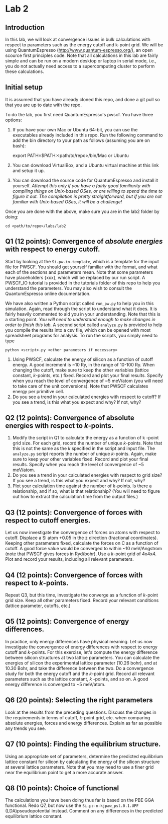 # Lab 2

## Introduction

In this lab, we will look at convergence issues in bulk calculations
with respect to parameters such as the energy cutoff and k-point grid. We will be using QuantumEspresso (http://www.quantum-espresso.org/), an open scource first principles code. Note that all calculations in this lab are fairly simple and can be run on a modern desktop or laptop in serial mode, i.e., you do not actually need access to a supercomputing cluster to perform these calculations. 

## Initial setup

It is assumed that you have already cloned this repo, and done a git pull so that you are up to date with the repo.

To do the lab, you first need QuantumEspresso's pwscf. You have three options:

1. If you have your own Mac or Ubuntu 64-bit, you can use the
   executables already included in this repo. Run the following command to add the bin directory to your path as follows (assuming you are on bash):
    
    export PATH=$PATH:<path/to/repo>/bin/Mac or Ubuntu

2. You can download VirtualBox, and a Ubuntu virtual machine at this link and
   setup it up.
3. You can download the source code for QuantumEspresso and install it 
   yourself. *Attempt this only if you have a fairly good familiarity with compiling things on Unix-based OSes, or are willing to spend the time to figure it out. The compilation is pretty straightforward, but if you are not familiar with Unix-based OSes, it will be a challenge!*

Once you are done with the above, make sure you are in the lab2 folder by doing:

    cd <path/to/repo>/labs/lab2

## Q1 (12 points): Convergence of *absolute energies* with respect to energy cutoff.

Start by looking at the `Si.pw.in.template`, which is a template for the input file for PWSCF. You should get yourself familiar with the format, and what each of the sections and parameters mean. Note that some parameters have placeholders {xxx}, which will be replaced by our run script. A PWSCF_IO tutorial is provided in the tutorials folder of this repo to help you understand the parameters. You may also wish to consult the QuantumEspresso online documentation.

We have also written a Python script called `run_pw.py` to help you in this simulation. Again, read through the script to understand what it does. It is fairly heavily commented to aid you in your understanding. Note that this is a starting point. *You will need to understand enough to make changes in order to finish this lab.* A second script called `analyze.py` is provided to help you compile the results into a csv file, which can be opened with most spreadsheet programs for analysis. To run the scripts, you simply need to type

```python <script>.py <other parameters if necessary>```

1. Using PWSCF, calculate the energy of silicon as a function of cutoff
   energy. A good increment is ~10 Ry, in the range of 10-100 Ry. When changing the cutoff, make sure to keep the other variables (lattice constant, *k*-points, etc.) fixed. Record and plot your final results. Specify when you reach the level of convergence of ~5 meV/atom (you will need to take care of the unit conversions). Note that PWSCF calculates energy per primitive cell. 
2. Do you see a trend in your calculated energies with respect to cutoff? 
   If you see a trend, is this what you expect and why? If not, why?

## Q2 (12 points): Convergence of absolute energies with respect to *k*-points.

1. Modify the script in Q1 to calculate the energy as a function of k -point
   grid size. For each grid, record the number of unique *k*-points. Note that this is not the same as the *k* specified in the script and input file. The `analyze.py` script reports the number of unique *k*-points. Again, make sure to keep your other variables fixed. Record and plot your final results. Specify when you reach the level of convergence of ~5 meV/atom.
2. Do you see a trend in your calculated energies with respect to grid size?
   If you see a trend, is this what you expect and why? If not, why?
3. Plot your calculation time against the number of *k*-points. Is there a
   relationship, and if so, what is that relationship? (You will need to figure out how to extract the calculation time from the output files.)

## Q3 (12 points): Convergence of forces with respect to cutoff energies.

Let us now investigate the convergence of forces on atoms with respect to 
cutoff. Displace a Si atom +0.05 in the z direction (fractional coordinates). Keeping other parameters fixed, calculate the forces on C as a function of cutoff. A good force value would be converged to within ~10 meV/Angstrom (note that PWSCF gives forces in Ryd/bohr). Use a *k*-point grid of 4x4x4. Plot and record your results, including all relevant parameters.

## Q4 (12 points): Convergence of forces with respect to *k*-points.

Repeat Q3, but this time, investigate the converge as a function of 
*k*-point grid size. Keep all other parameters fixed. Record your relevant conditions (lattice parameter, cutoffs, etc.)

## Q5 (12 points): Convergence of energy differences.

In practice, only energy differences have physical meaning. Let us now
investigate the convergence of energy differences with respect to energy cutoff and *k*-points. For this exercise, let's compute the energy difference between silicon structures at two lattice parameters. You can calculate the energies of silicon the experimental lattice parameter (10.26 bohr), and at 10.30 Bohr, and take the difference between the two. Do a convergence study for both the energy cutoff and the *k*-point grid. Record all relevant parameters such as the lattice constant, *k* -points, and so on. A good energy difference is converged to ~5 meV/atom.

## Q6 (20 points): Selecting the right parameters

Look at the results from the preceding questions. Discuss the changes in the requirements in terms of cutoff, *k*-point grid, etc. when comparing absolute energies, forces and energy differences. Explain as far as possible any trends you see.

## Q7 (10 points): Finding the equilibrium structure.

Using an appropriate set of parameters, determine the predicted equilibrium lattice constant for silicon by calculating the energy of the silicon structure at several lattice parameters. Note that you may need to use a finer grid near the equilibrium point to get a more accurate answer.

## Q8 (10 points): Choice of functional

The calculations you have been doing thus far is based on the PBE GGA functional. Redo Q7, but now use the `Si.pz-n-kjpaw_psl.0.1.UPF` (LDA)pseudopotential instead. Comment on any differences in the predicted equilibrium lattice constant.
